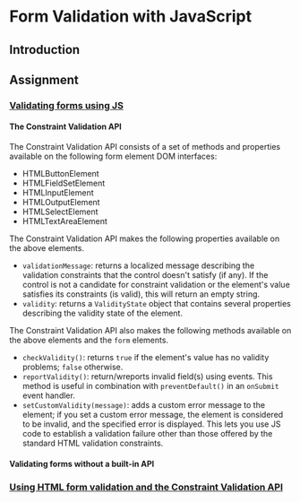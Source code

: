 # Form Validation with JavaScript

## Introduction

## Assignment

### [Validating forms using JS](https://developer.mozilla.org/en-US/docs/Learn_web_development/Extensions/Forms/Form_validation#validating_forms_using_javascript)

#### The Constraint Validation API

The Constraint Validation API consists of a set of methods and properties
available on the following form element DOM interfaces:

- HTMLButtonElement
- HTMLFieldSetElement
- HTMLInputElement
- HTMLOutputElement
- HTMLSelectElement
- HTMLTextAreaElement

The Constraint Validation API makes the following properties available on the
above elements.

- `validationMessage`: returns a localized message describing the validation
  constraints that the control doesn't satisfy (if any). If the control is not
  a candidate for constraint validation or the element's value satisfies its
  constraints (is valid), this will return an empty string.
- `validity`: returns a `ValidityState` object that contains several properties
  describing the validity state of the element.

The Constraint Validation API also makes the following methods available on the
above elements and the `form` elements.

- `checkValidity()`: returns `true` if the element's value has no validity
  problems; `false` otherwise.
- `reportValidity()`: return/wreports invalid field(s) using events. This
  method is useful in combination with `preventDefault()` in an `onSubmit`
  event handler.
- `setCustomValidity(message)`: adds a custom error message to the element; if
  you set a custom error message, the element is considered to be invalid, and
  the specified error is displayed. This lets you use JS code to establish a
  validation failure other than those offered by the standard HTML validation
  constraints.

#### Validating forms without a built-in API

### [Using HTML form validation and the Constraint Validation API](https://developer.mozilla.org/en-US/docs/Web/HTML/Guides/Constraint_validation)
